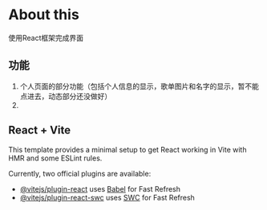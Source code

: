 # About this
使用React框架完成界面
## 功能
1. 个人页面的部分功能（包括个人信息的显示，歌单图片和名字的显示，暂不能点进去，动态部分还没做好）
2. 

## React + Vite

This template provides a minimal setup to get React working in Vite with HMR and some ESLint rules.

Currently, two official plugins are available:

- [@vitejs/plugin-react](https://github.com/vitejs/vite-plugin-react/blob/main/packages/plugin-react/README.md) uses [Babel](https://babeljs.io/) for Fast Refresh
- [@vitejs/plugin-react-swc](https://github.com/vitejs/vite-plugin-react-swc) uses [SWC](https://swc.rs/) for Fast Refresh
